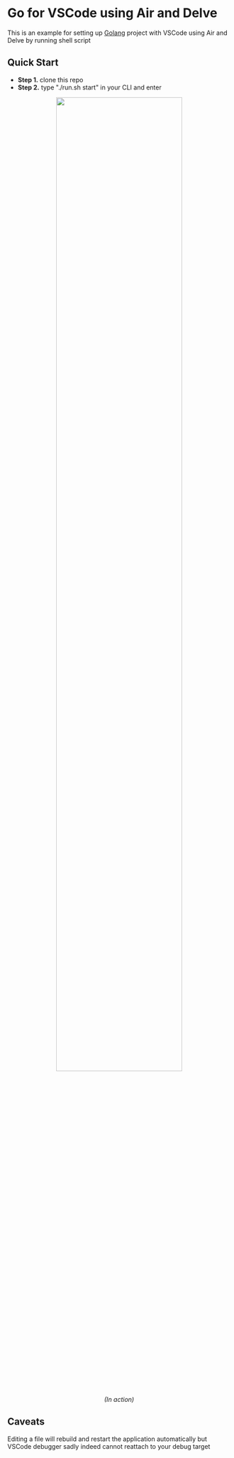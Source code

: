# Go for VSCode using Air and Delve

This is an example for setting up [Golang](https://golang.org/) project with VSCode using Air and Delve by running shell script

## Quick Start
* **Step 1.** clone this repo
* **Step 2.** type "./run.sh start" in your CLI and enter

<p align="center">
<img src="docs/images/action.gif" width=75%>
<br/>
<em>(In action)</em>
</p>

## Caveats

Editing a file will rebuild and restart the application automatically but VSCode debugger sadly indeed cannot reattach to your debug target

